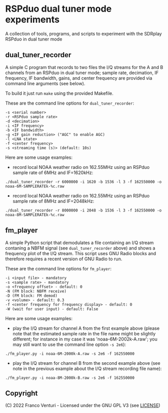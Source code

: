 # RSPduo dual tuner mode experiments

A collection of tools, programs, and scripts to experiment with the SDRplay RSPduo in dual tuner mode

## dual_tuner_recorder

A simple C program that records to two files the I/Q streams for the A and B channels from an RSPduo in dual tuner mode; sample rate, decimation, IF frequency, IF bandwidth, gains, and center frequency are provided via command line arguments (see below).

To build it just run `make` using the provided Makefile.

These are the command line options for `dual_tuner_recorder`:

    -s <serial number>
    -r <RSPduo sample rate>
    -d <decimation>
    -i <IF frequency>
    -b <IF bandwidth>
    -g <IF gain reduction> ("AGC" to enable AGC)
    -l <LNA state>
    -f <center frequency>
    -s <streaming time (s)> (default: 10s)


Here are some usage examples:

- record local NOAA weather radio on 162.55MHz using an RSPduo sample rate of 6MHz and IF=1620kHz:
```
./dual_tuner_recorder -r 6000000 -i 1620 -b 1536 -l 3 -f 162550000 -o noaa-6M-SAMPLERATEk-%c.raw
```

- record local NOAA weather radio on 162.55MHz using an RSPduo sample rate of 8MHz and IF=2048kHz:
```
./dual_tuner_recorder -r 8000000 -i 2048 -b 1536 -l 3 -f 162550000 -o noaa-8M-SAMPLERATEk-%c.raw
```

## fm_player

A simple Python script that demodulates a file containing an I/Q stream contaning a NBFM signal (see `dual_tuner_recorder` above) and shows a frequency plot of the I/Q stream.
This script uses GNU Radio blocks and therefore requires a recent version of GNU Radio to run.

These are the command line options for `fm_player`:

    -i <input file> - mandatory
    -s <sample rate> - mandatory
    -o <frequency offset> - default: 0
    -N (FM block: NBFM receive)
    -D (FM block: FM demod)
    -v <volume> - default: 0.3
    -f <center frequency for frequency display> - default: 0
    -W (wait for user input) - default: False


Here are some usage examples:

- play the I/Q stream for channel A from the first example above (please note that the estimated sample rate in the file name might be slightly different; for instance in my case it was 'noaa-6M-2002k-A.raw'; you may still want to use the command line option `-s 2e6`):
```
./fm_player.py -i noaa-6M-2000k-A.raw -s 2e6 -f 162550000
```

- play the I/Q stream for channel B from the second example above (see note in the previous example about the I/Q stream recording file name):
```
./fm_player.py -i noaa-8M-2000k-B.raw -s 2e6 -f 162550000
```


## Copyright

(C) 2022 Franco Venturi - Licensed under the GNU GPL V3 (see [LICENSE](LICENSE))
